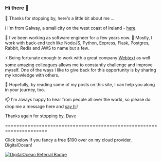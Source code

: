 ### Hi there 👋

👋 Thanks for stopping by, here's a little bit about me ...

ℹ I'm from Galway, a small city on the west coast of Ireland - [here](https://goo.gl/maps/VgC143xCt2VwBQVq6).

🔭 I've been working as software engineer for a few years now. 
🌱 Mostly, I work with back-end tech like NodeJS, Python, Express, Flask, Postgres, Rabbit, Redis  and AWS to name but a few.

⚡ Being fortunate enough to work with a great company [Webtext](https://webtext.com) as well some amazing colleagues allows me to constantly challenge and improve myself. One of the ways I like to give back for this opportunity is by sharing my knowledge with others.

💬 Hopefully, by reading some of my posts on this site, I can help you along in your journey, too.

📫 I'm always happy to hear from people all over the world, so please do drop me a message here and [say hi](https://daveodea.com/contact/)!

Thanks again for stopping by,
Dave


<!--
**davedodea/davedodea** is a ✨ _special_ ✨ repository because its `README.md` (this file) appears on your GitHub profile.

Here are some ideas to get you started:

- 🔭 I’m currently working on ...
- 🌱 I’m currently learning ...
- 👯 I’m looking to collaborate on ...
- 🤔 I’m looking for help with ...
- 💬 Ask me about ...
- 📫 How to reach me: ...
- 😄 Pronouns: ...
- ⚡ Fun fact: ...
-->
=====================================================================

Click below if you fancy a free $100 over on my cloud provider, DigitalOcean!

[![DigitalOcean Referral Badge](https://web-platforms.sfo2.cdn.digitaloceanspaces.com/WWW/Badge%201.svg)](https://www.digitalocean.com/?refcode=5ff60a2d6040&utm_campaign=Referral_Invite&utm_medium=Referral_Program&utm_source=badge)
